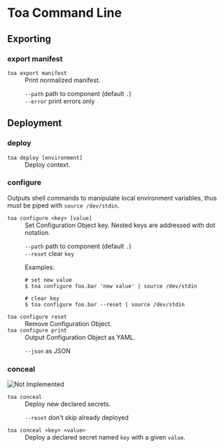 # Toa Command Line

## Exporting

### export manifest

<dl>
<dt><code>toa export manifest</code></dt>
<dd>Print normalized manifest.

<code>--path</code> path to component (default <code>.</code>)<br/>
<code>--error</code> print errors only<br/>
</dd>
</dl>

## Deployment

### deploy

<dl>
<dt><code>toa deploy [environment]</code></dt>
<dd>Deploy context.</dd>
</dl>

### configure

Outputs shell commands to manipulate local environment variables, thus must be piped
with `source /dev/stdin`.

<dl>
<dt><code>toa configure &lt;key&gt; [value]</code></dt>
<dd>
Set Configuration Object key. Nested keys are addressed with dot notation.

<code>--path</code> path to component (default <code>.</code>)<br/>
<code>--reset</code> clear <code>key</code><br/>

Examples:

```shell
# set new value
$ toa configure foo.bar 'new value' | source /dev/stdin
```

```shell
# clear key
$ toa configure foo.bar --reset | source /dev/stdin
```

</dd>
<dt><code>toa configure reset</code></dt>
<dd>Remove Configuration Object.</dd>
<dt><code>toa configure print</code></dt>
<dd>Output Configuration Object as YAML.

<code>--json</code> as JSON
</dd>
</dl>

### conceal

![Not Implemented](https://img.shields.io/badge/Not_Implemented-red)
<dl>
<dt><code>toa conceal</code></dt>
<dd>Deploy new declared secrets.

<code>--reset</code> don't skip already deployed</dd>

<dt><code>toa conceal &lt;key&gt; &lt;value&gt;</code></dt>
<dd>Deploy a declared secret named <code>key</code> with a given 
<code>value</code>.</dd>

</dl>


